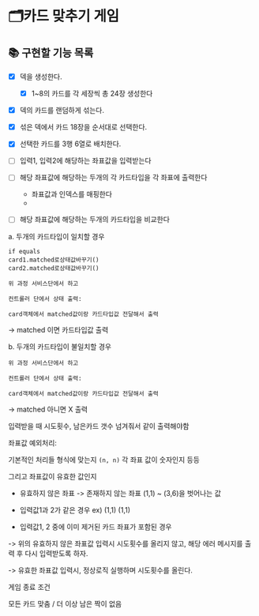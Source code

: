 # 🗂카드 맞추기 게임

## 📚 구현할 기능 목록

- [x] 덱을 생성한다.
  - [x] 1~8의 카드를 각 세장씩 총 24장 생성한다

- [x] 덱의 카드를 랜덤하게 섞는다.

- [x] 섞은 덱에서 카드 18장을 순서대로 선택한다.

- [x] 선택한 카드를 3행 6열로 배치한다.

- [ ] 입력1, 입력2에 해당하는 좌표값을 입력받는다

- [ ] 해당 좌표값에 해당하는 두개의 각 카드타입을 각 좌표에 출력한다
  - 좌표값과 인덱스를 매핑한다
  - 

- [ ] 해당 좌표값에 해당하는 두개의 카드타입을 비교한다

a. 두개의 카드타입이 일치할 경우

    if equals
    card1.matched로상태값바꾸기()
    card2.matched로상태값바꾸기()
    
    위 과정 서비스단에서 하고
    
    컨트롤러 단에서 상태 출력:
    
    card객체에서 matched값이랑 카드타입값 전달해서 출력
-> matched 이면 카드타입값 출력


b. 두개의 카드타입이 불일치할 경우

    위 과정 서비스단에서 하고

    컨트롤러 단에서 상태 출력:
    
    card객체에서 matched값이랑 카드타입값 전달해서 출력

-> matched 아니면 X 출력


입력받을 때 시도횟수, 남은카드 갯수 넘겨줘서 같이 출력해야함


좌표값 예외처리:

기본적인 처리들
형식에 맞는지 `(n, n)`
각 좌표 값이 숫자인지 등등

그리고
좌표값이 유효한 값인지

- 유효하지 않은 좌표 -> 존재하지 않는 좌표 (1,1) ~ (3,6)을 벗어나는 값

- 입력값1과 2가 같은 경우 ex) (1,1) (1,1)

- 입력값1, 2 중에 이미 제거된 카드 좌표가 포함된 경우

-> 위의 유효하지 않은 좌표값 입력시 시도횟수를 올리지 않고,
해당 에러 메시지를 출력 후
다시 입력받도록 하자.

-> 유효한 좌표값 입력시, 정상로직 실행하며 시도횟수를 올린다.



게임 종료 조건

모든 카드 맞춤 / 더 이상 남은 짝이 없음
